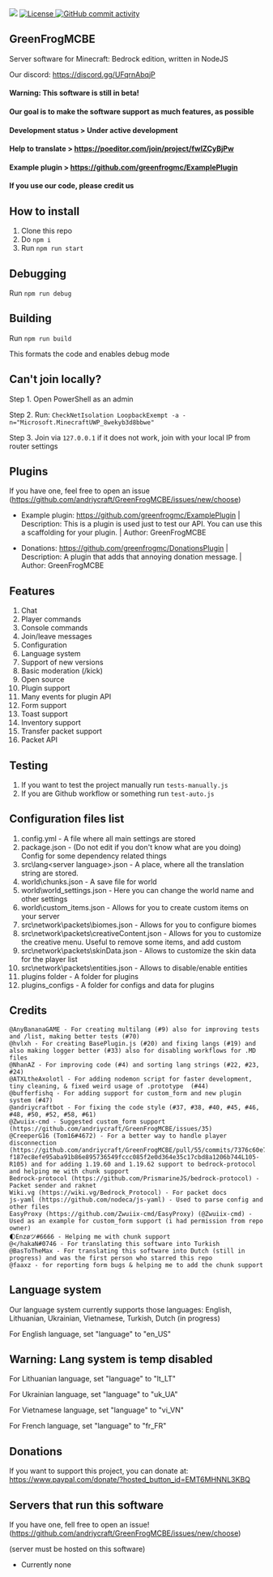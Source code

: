 <img src="https://greenfrog.f1470348511.workers.dev/favicon.ico">

<a href="https://github.com/andriycraft/GreenFrogMCBE/blob/master/LICENSE">
  <img alt="License" src="https://img.shields.io/github/license/andriycraft/GreenFrogMCBE">
</a>
<a href="https://github.com/andriycraft/GreenFrogMCBE/commits/main">
  <img alt="GitHub commit activity" src="https://img.shields.io/github/commit-activity/m/andriycraft/GreenFrogMCBE?color=%2387F4BC&style=flat-square">
</a>

## GreenFrogMCBE

Server software for Minecraft: Bedrock edition, written in NodeJS

Our discord: https://discord.gg/UFqrnAbqjP

#### Warning: This software is still in beta!

#### Our goal is to make the software support as much features, as possible

#### Development status > Under active development

#### Help to translate > https://poeditor.com/join/project/fwIZCyBjPw

#### Example plugin > https://github.com/greenfrogmc/ExamplePlugin

#### If you use our code, please credit us

## How to install

1. Clone this repo
2. Do `npm i`
3. Run `npm run start`

## Debugging

Run `npm run debug`

## Building

Run `npm run build`

This formats the code and enables debug mode

## Can't join locally?

Step 1. Open PowerShell as an admin

Step 2. Run: `CheckNetIsolation LoopbackExempt -a -n="Microsoft.MinecraftUWP_8wekyb3d8bbwe"`

Step 3. Join via `127.0.0.1` if it does not work, join with your local IP from router settings

## Plugins

If you have one, feel free to open an issue (https://github.com/andriycraft/GreenFrogMCBE/issues/new/choose)

- Example plugin: https://github.com/greenfrogmc/ExamplePlugin | Description: This is a plugin is used just to test our API. You can use this a scaffolding for your plugin. | Author: GreenFrogMCBE

- Donations: https://github.com/greenfrogmc/DonationsPlugin | Description: A plugin that adds that annoying donation message. | Author: GreenFrogMCBE

## Features

1. Chat
2. Player commands
3. Console commands
4. Join/leave messages
5. Configuration
6. Language system
7. Support of new versions
8. Basic moderation (/kick)
9. Open source
10. Plugin support
11. Many events for plugin API
12. Form support
13. Toast support
14. Inventory support
15. Transfer packet support
16. Packet API

## Testing

1. If you want to test the project manually run `tests-manually.js`
2. If you are Github workflow or something run `test-auto.js`

## Configuration files list

1. config.yml - A file where all main settings are stored
2. package.json - (Do not edit if you don't know what are you doing) Config for some dependency related things
3. src\lang\<server language>.json - A place, where all the translation string are stored.
4. world\chunks.json - A save file for world
5. world\world_settings.json - Here you can change the world name and other settings
6. world\custom_items.json - Allows for you to create custom items on your server
7. src\network\packets\biomes.json - Allows for you to configure biomes
8. src\network\packets\creativeContent.json - Allows for you to customize the creative menu. Useful to remove some items, and add custom
9. src\network\packets\skinData.json - Allows to customize the skin data for the player list
10. src\network\packets\entities.json - Allows to disable/enable entities
11. plugins folder - A folder for plugins
12. plugins_configs - A folder for configs and data for plugins

## Credits

```@andriycraft - For creating this software
@AnyBananaGAME - For creating multilang (#9) also for improving tests and /list, making better tests (#70)
@hvlxh - For creating BasePlugin.js (#20) and fixing langs (#19) and also making logger better (#33) also for disabling workflows for .MD files
@NhanAZ - For improving code (#4) and sorting lang strings (#22, #23, #24)
@ATXLtheAxolotl - For adding nodemon script for faster development, tiny cleaning, & fixed weird usage of .prototype  (#44)
@bufferfishq - For adding support for custom_form and new plugin system (#47)
@andriycraftbot - For fixing the code style (#37, #38, #40, #45, #46, #48, #50, #52, #58, #61)
@Zwuiix-cmd - Suggested custom_form support (https://github.com/andriycraft/GreenFrogMCBE/issues/35)
@CreeperG16 (Tom16#4672) - For a better way to handle player disconnection (https://github.com/andriycraft/GreenFrogMCBE/pull/55/commits/7376c60e73d9e98c4791f89f4c7c54b644e006a4#diff-f187ec8efe95aba91b86e895736549fccc085f2e0d364e35c17cbd8a1206b744L105-R105) and for adding 1.19.60 and 1.19.62 support to bedrock-protocol and helping me with chunk support
Bedrock-protocol (https://github.com/PrismarineJS/bedrock-protocol) - Packet sender and raknet
Wiki.vg (https://wiki.vg/Bedrock_Protocol) - For packet docs
js-yaml (https://github.com/nodeca/js-yaml) - Used to parse config and other files
EasyProxy (https://github.com/Zwuiix-cmd/EasyProxy) (@Zwuiix-cmd) - Used as an example for custom_form support (i had permission from repo owner)
🌓Enzøツ#6666 - Helping me with chunk support
@</hakaN#0746 - For translating this software into Turkish
@BasToTheMax - For translating this software into Dutch (still in progress) and was the first person who starred this repo
@faaxz - for reporting form bugs & helping me to add the chunk support
```

## Language system

Our language system currently supports those languages: English, Lithuanian, Ukrainian, Vietnamese, Turkish, Dutch (in progress)

For English language, set "language" to "en_US"

## Warning: Lang system is temp disabled

For Lithuanian language, set "language" to "lt_LT"

For Ukrainian language, set "language" to "uk_UA"

For Vietnamese language, set "language" to "vi_VN"

For French language, set "language" to "fr_FR"

## Donations

If you want to support this project, you can donate at: https://www.paypal.com/donate/?hosted_button_id=EMT6MHNNL3KBQ

## Servers that run this software

If you have one, fell free to open an issue! (https://github.com/andriycraft/GreenFrogMCBE/issues/new/choose)

(server must be hosted on this software)

- Currently none

